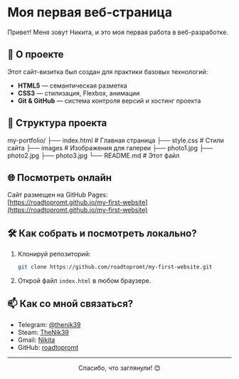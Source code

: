 # Моя первая веб-страница

Привет! Меня зовут Никита, и это моя первая работа в веб-разработке.

## 🚀 О проекте

Этот сайт-визитка был создан для практики базовых технологий:
*   **HTML5** — семантическая разметка
*   **CSS3** — стилизация, Flexbox, анимации
*   **Git & GitHub** — система контроля версий и хостинг проекта

## 📁 Структура проекта
my-portfolio/
├── index.html # Главная страница
├── style.css # Стили сайта
├── images # Изображения для галереи
├── photo1.jpg
├── photo2.jpg
├── photo3.jpg
└── README.md # Этот файл

## 🌐 Посмотреть онлайн

Сайт размещен на GitHub Pages:  
[https://roadtopromt.github.io/my-first-website](https://roadtopromt.github.io/my-first-website)

## 🛠 Как собрать и посмотреть локально?

1.  Клонируй репозиторий:
    ```bash
    git clone https://github.com/roadtopromt/my-first-website.git
    ```
2.  Открой файл `index.html` в любом браузере.

## 📫 Как со мной связаться?

*   Telegram: [@thenik39](https://t.me/thenik39)
*   Steam: [TheNik39](https://steamcommunity.com/id/TheNik39/)
*   Gmail: [Nikita](roadtopromt@gmail.com)
*   GitHub: [roadtopromt](https://github.com/roadtopromt)

---

<div align="center">

Спасибо, что заглянули! 😊

</div>